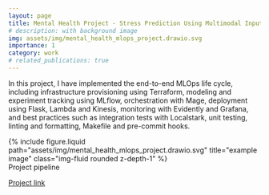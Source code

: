```yaml
---
layout: page
title: Mental Health Project - Stress Prediction Using Multimodal Inputs
# description: with background image
img: assets/img/mental_health_mlops_project.drawio.svg
importance: 1
category: work
# related_publications: true
---
```


In this project, I have implemented the end-to-end MLOps life cycle, including infrastructure provisioning using Terraform, modeling and experiment tracking using MLflow, orchestration with Mage, deployment using Flask, Lambda and Kinesis, monitoring with Evidently and Grafana, and best practices such as integration tests with Localstark, unit testing, linting and formatting, Makefile and pre-commit hooks.

<div class="row justify-content-sm-center">
    <div class="col-sm-8 mt-3 mt-md-0">
        {% include figure.liquid path="assets/img/mental_health_mlops_project.drawio.svg" title="example image" class="img-fluid rounded z-depth-1" %}
    </div>
</div>
<div class="caption">
    Project pipeline
</div>

[Project link](https://github.com/peter716/mental_health_mlops_project)
